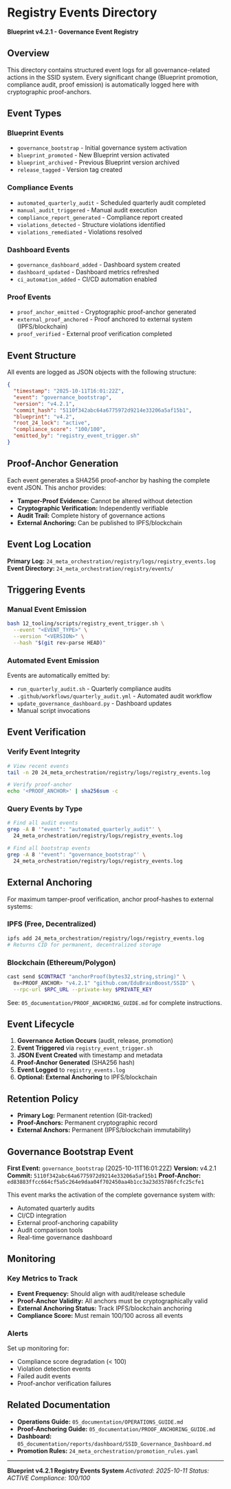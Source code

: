 # Registry Events Directory

**Blueprint v4.2.1 - Governance Event Registry**

## Overview

This directory contains structured event logs for all governance-related actions in the SSID system. Every significant change (Blueprint promotion, compliance audit, proof emission) is automatically logged here with cryptographic proof-anchors.

## Event Types

### Blueprint Events
- `governance_bootstrap` - Initial governance system activation
- `blueprint_promoted` - New Blueprint version activated
- `blueprint_archived` - Previous Blueprint version archived
- `release_tagged` - Version tag created

### Compliance Events
- `automated_quarterly_audit` - Scheduled quarterly audit completed
- `manual_audit_triggered` - Manual audit execution
- `compliance_report_generated` - Compliance report created
- `violations_detected` - Structure violations identified
- `violations_remediated` - Violations resolved

### Dashboard Events
- `governance_dashboard_added` - Dashboard system created
- `dashboard_updated` - Dashboard metrics refreshed
- `ci_automation_added` - CI/CD automation enabled

### Proof Events
- `proof_anchor_emitted` - Cryptographic proof-anchor generated
- `external_proof_anchored` - Proof anchored to external system (IPFS/blockchain)
- `proof_verified` - External proof verification completed

## Event Structure

All events are logged as JSON objects with the following structure:

```json
{
  "timestamp": "2025-10-11T16:01:22Z",
  "event": "governance_bootstrap",
  "version": "v4.2.1",
  "commit_hash": "5110f342abc64a6775972d9214e33206a5af15b1",
  "blueprint": "v4.2",
  "root_24_lock": "active",
  "compliance_score": "100/100",
  "emitted_by": "registry_event_trigger.sh"
}
```

## Proof-Anchor Generation

Each event generates a SHA256 proof-anchor by hashing the complete event JSON. This anchor provides:
- **Tamper-Proof Evidence:** Cannot be altered without detection
- **Cryptographic Verification:** Independently verifiable
- **Audit Trail:** Complete history of governance actions
- **External Anchoring:** Can be published to IPFS/blockchain

## Event Log Location

**Primary Log:** `24_meta_orchestration/registry/logs/registry_events.log`
**Event Directory:** `24_meta_orchestration/registry/events/`

## Triggering Events

### Manual Event Emission

```bash
bash 12_tooling/scripts/registry_event_trigger.sh \
  --event "<EVENT_TYPE>" \
  --version "<VERSION>" \
  --hash "$(git rev-parse HEAD)"
```

### Automated Event Emission

Events are automatically emitted by:
- `run_quarterly_audit.sh` - Quarterly compliance audits
- `.github/workflows/quarterly_audit.yml` - Automated audit workflow
- `update_governance_dashboard.py` - Dashboard updates
- Manual script invocations

## Event Verification

### Verify Event Integrity

```bash
# View recent events
tail -n 20 24_meta_orchestration/registry/logs/registry_events.log

# Verify proof-anchor
echo '<PROOF_ANCHOR>' | sha256sum -c
```

### Query Events by Type

```bash
# Find all audit events
grep -A 8 '"event": "automated_quarterly_audit"' \
  24_meta_orchestration/registry/logs/registry_events.log

# Find all bootstrap events
grep -A 8 '"event": "governance_bootstrap"' \
  24_meta_orchestration/registry/logs/registry_events.log
```

## External Anchoring

For maximum tamper-proof verification, anchor proof-hashes to external systems:

### IPFS (Free, Decentralized)
```bash
ipfs add 24_meta_orchestration/registry/logs/registry_events.log
# Returns CID for permanent, decentralized storage
```

### Blockchain (Ethereum/Polygon)
```bash
cast send $CONTRACT "anchorProof(bytes32,string,string)" \
  0x<PROOF_ANCHOR> "v4.2.1" "github.com/EduBrainBoost/SSID" \
  --rpc-url $RPC_URL --private-key $PRIVATE_KEY
```

See: `05_documentation/PROOF_ANCHORING_GUIDE.md` for complete instructions.

## Event Lifecycle

1. **Governance Action Occurs** (audit, release, promotion)
2. **Event Triggered** via `registry_event_trigger.sh`
3. **JSON Event Created** with timestamp and metadata
4. **Proof-Anchor Generated** (SHA256 hash)
5. **Event Logged** to `registry_events.log`
6. **Optional: External Anchoring** to IPFS/blockchain

## Retention Policy

- **Primary Log:** Permanent retention (Git-tracked)
- **Proof-Anchors:** Permanent cryptographic record
- **External Anchors:** Permanent (IPFS/blockchain immutability)

## Governance Bootstrap Event

**First Event:** `governance_bootstrap` (2025-10-11T16:01:22Z)
**Version:** v4.2.1
**Commit:** `5110f342abc64a6775972d9214e33206a5af15b1`
**Proof-Anchor:** `ed83883ffcc664cf5a5c264e9daa04f702450aa4b1cc3a23d35786fcfc25cfe1`

This event marks the activation of the complete governance system with:
- Automated quarterly audits
- CI/CD integration
- External proof-anchoring capability
- Audit comparison tools
- Real-time governance dashboard

## Monitoring

### Key Metrics to Track

- **Event Frequency:** Should align with audit/release schedule
- **Proof-Anchor Validity:** All anchors must be cryptographically valid
- **External Anchoring Status:** Track IPFS/blockchain anchoring
- **Compliance Score:** Must remain 100/100 across all events

### Alerts

Set up monitoring for:
- Compliance score degradation (< 100)
- Violation detection events
- Failed audit events
- Proof-anchor verification failures

## Related Documentation

- **Operations Guide:** `05_documentation/OPERATIONS_GUIDE.md`
- **Proof-Anchoring Guide:** `05_documentation/PROOF_ANCHORING_GUIDE.md`
- **Dashboard:** `05_documentation/reports/dashboard/SSID_Governance_Dashboard.md`
- **Promotion Rules:** `24_meta_orchestration/promotion_rules.yaml`

---

**Blueprint v4.2.1 Registry Events System**
_Activated: 2025-10-11_
_Status: ACTIVE_
_Compliance: 100/100_

